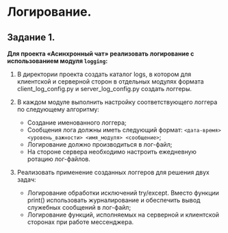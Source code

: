 # Логирование.

## Задание 1.

**Для проекта «Асинхронный чат» реализовать логирование с использованием модуля `logging`:**

1. В директории проекта создать каталог logs, в котором для клиентской и серверной сторон в отдельных модулях формата client_log_config.py и server_log_config.py создать логгеры.

2. В каждом модуле выполнить настройку соответствующего логгера по следующему алгоритму:
   - Создание именованного логгера;
   - Сообщения лога должны иметь следующий формат: `<дата-время> <уровень_важности> <имя_модуля> <сообщение>`;
   - Логирование должно производиться в лог-файл;
   - На стороне сервера необходимо настроить ежедневную ротацию лог-файлов.

3. Реализовать применение созданных логгеров для решения двух задач:
   - Логирование обработки исключений try/except. Вместо функции print() использовать журналирование и обеспечить вывод служебных сообщений в лог-файл;
   - Логирование функций, исполняемых на серверной и клиентской сторонах при работе мессенджера.